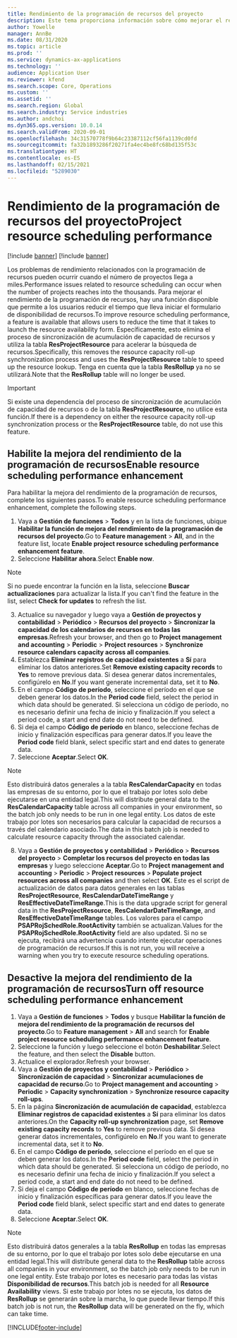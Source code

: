 ```yaml
---
title: Rendimiento de la programación de recursos del proyecto
description: Este tema proporciona información sobre cómo mejorar el rendimiento de la programación de recursos para una gran cantidad de proyectos.
author: Yowelle
manager: AnnBe
ms.date: 08/31/2020
ms.topic: article
ms.prod: ''
ms.service: dynamics-ax-applications
ms.technology: ''
audience: Application User
ms.reviewer: kfend
ms.search.scope: Core, Operations
ms.custom: ''
ms.assetid: ''
ms.search.region: Global
ms.search.industry: Service industries
ms.author: andchoi
ms.dyn365.ops.version: 10.0.14
ms.search.validFrom: 2020-09-01
ms.openlocfilehash: 34c31570778f9b64c23387112cf56fa1139cd0fd
ms.sourcegitcommit: fa32b1893286f20271fa4ec4be8fc68bd135f53c
ms.translationtype: HT
ms.contentlocale: es-ES
ms.lasthandoff: 02/15/2021
ms.locfileid: "5289030"
---
```

# <a name="project-resource-scheduling-performance"></a><span data-ttu-id="64e8d-103">Rendimiento de la programación de recursos del proyecto</span><span class="sxs-lookup"><span data-stu-id="64e8d-103">Project resource scheduling performance</span></span>

[!include [banner](../includes/banner.md)]
[!include [banner](../includes/preview-banner.md)]


<span data-ttu-id="64e8d-104">Los problemas de rendimiento relacionados con la programación de recursos pueden ocurrir cuando el número de proyectos llega a miles.</span><span class="sxs-lookup"><span data-stu-id="64e8d-104">Performance issues related to resource scheduling can occur when the number of projects reaches into the thousands.</span></span> <span data-ttu-id="64e8d-105">Para mejorar el rendimiento de la programación de recursos, hay una función disponible que permite a los usuarios reducir el tiempo que lleva iniciar el formulario de disponibilidad de recursos.</span><span class="sxs-lookup"><span data-stu-id="64e8d-105">To improve resource scheduling performance, a feature is available that allows users to reduce the time that it takes to launch the resource availability form.</span></span> <span data-ttu-id="64e8d-106">Específicamente, esto elimina el proceso de sincronización de acumulación de capacidad de recursos y utiliza la tabla **ResProjectResource** para acelerar la búsqueda de recursos.</span><span class="sxs-lookup"><span data-stu-id="64e8d-106">Specifically, this removes the resource capacity roll-up synchronization process and uses the **ResProjectResource** table to speed up the resource lookup.</span></span> <span data-ttu-id="64e8d-107">Tenga en cuenta que la tabla **ResRollup** ya no se utilizará.</span><span class="sxs-lookup"><span data-stu-id="64e8d-107">Note that the **ResRollup** table will no longer be used.</span></span>

> [!IMPORTANT]
> <span data-ttu-id="64e8d-108">Si existe una dependencia del proceso de sincronización de acumulación de capacidad de recursos o de la tabla **ResProjectResource**, no utilice esta función.</span><span class="sxs-lookup"><span data-stu-id="64e8d-108">If there is a dependency on either the resource capacity roll-up synchronization process or the **ResProjectResource** table, do not use this feature.</span></span>

## <a name="enable-resource-scheduling-performance-enhancement"></a><span data-ttu-id="64e8d-109">Habilite la mejora del rendimiento de la programación de recursos</span><span class="sxs-lookup"><span data-stu-id="64e8d-109">Enable resource scheduling performance enhancement</span></span>
<span data-ttu-id="64e8d-110">Para habilitar la mejora del rendimiento de la programación de recursos, complete los siguientes pasos.</span><span class="sxs-lookup"><span data-stu-id="64e8d-110">To enable resource scheduling performance enhancement, complete the following steps.</span></span>

1. <span data-ttu-id="64e8d-111">Vaya a **Gestión de funciones** > **Todos** y en la lista de funciones, ubique **Habilitar la función de mejora del rendimiento de la programación de recursos del proyecto**.</span><span class="sxs-lookup"><span data-stu-id="64e8d-111">Go to **Feature management** > **All**, and in the feature list, locate **Enable project resource scheduling performance enhancement feature**.</span></span>
2. <span data-ttu-id="64e8d-112">Seleccione **Habilitar ahora**.</span><span class="sxs-lookup"><span data-stu-id="64e8d-112">Select **Enable now**.</span></span>

> [!NOTE]
> <span data-ttu-id="64e8d-113">Si no puede encontrar la función en la lista, seleccione **Buscar actualizaciones** para actualizar la lista.</span><span class="sxs-lookup"><span data-stu-id="64e8d-113">If you can't find the feature in the list, select **Check for updates** to refresh the list.</span></span>

3. <span data-ttu-id="64e8d-114">Actualice su navegador y luego vaya a **Gestión de proyectos y contabilidad** > **Periódico** > **Recursos del proyecto** > **Sincronizar la capacidad de los calendarios de recursos en todas las empresas**.</span><span class="sxs-lookup"><span data-stu-id="64e8d-114">Refresh your browser, and then go to **Project management and accounting** > **Periodic** > **Project resources** > **Synchronize resource calendars capacity across all companies**.</span></span>
4. <span data-ttu-id="64e8d-115">Establezca **Eliminar registros de capacidad existentes** a **Sí** para eliminar los datos anteriores.</span><span class="sxs-lookup"><span data-stu-id="64e8d-115">Set **Remove existing capacity records** to **Yes** to remove previous data.</span></span> <span data-ttu-id="64e8d-116">Si desea generar datos incrementales, configúrelo en **No**.</span><span class="sxs-lookup"><span data-stu-id="64e8d-116">If you want generate incremental data, set it to **No**.</span></span>
5. <span data-ttu-id="64e8d-117">En el campo **Código de período**, seleccione el período en el que se deben generar los datos.</span><span class="sxs-lookup"><span data-stu-id="64e8d-117">In the **Period code** field, select the period in which data should be generated.</span></span> <span data-ttu-id="64e8d-118">Si selecciona un código de período, no es necesario definir una fecha de inicio y finalización.</span><span class="sxs-lookup"><span data-stu-id="64e8d-118">If you select a period code, a start and end date do not need to be defined.</span></span>
6. <span data-ttu-id="64e8d-119">Si deja el campo **Código de período** en blanco, seleccione fechas de inicio y finalización específicas para generar datos.</span><span class="sxs-lookup"><span data-stu-id="64e8d-119">If you leave the **Period code** field blank, select specific start and end dates to generate data.</span></span>
7. <span data-ttu-id="64e8d-120">Seleccione **Aceptar**.</span><span class="sxs-lookup"><span data-stu-id="64e8d-120">Select **OK**.</span></span>

 > [!NOTE]
 > <span data-ttu-id="64e8d-121">Esto distribuirá datos generales a la tabla **ResCalendarCapacity** en todas las empresas de su entorno, por lo que el trabajo por lotes solo debe ejecutarse en una entidad legal.</span><span class="sxs-lookup"><span data-stu-id="64e8d-121">This will distribute general data to the **ResCalendarCapacity** table across all companies in your environment, so the batch job only needs to be run in one legal entity.</span></span> <span data-ttu-id="64e8d-122">Los datos de este trabajo por lotes son necesarios para calcular la capacidad de recursos a través del calendario asociado.</span><span class="sxs-lookup"><span data-stu-id="64e8d-122">The data in this batch job is needed to calculate resource capacity through the associated calendar.</span></span>

8. <span data-ttu-id="64e8d-123">Vaya a **Gestión de proyectos y contabilidad** > **Periódico** > **Recursos del proyecto** > **Completar los recursos del proyecto en todas las empresas** y luego seleccione **Aceptar**.</span><span class="sxs-lookup"><span data-stu-id="64e8d-123">Go to **Project management and accounting** > **Periodic** > **Project resources** > **Populate project resources across all companies** and then select **OK**.</span></span> <span data-ttu-id="64e8d-124">Este es el script de actualización de datos para datos generales en las tablas **ResProjectResource**, **ResCalendarDateTimeRange** y **ResEffectiveDateTimeRange**.</span><span class="sxs-lookup"><span data-stu-id="64e8d-124">This is the data upgrade script for general data in the **ResProjectResource**, **ResCalendarDateTimeRange**, and **ResEffectiveDateTimeRange** tables.</span></span> <span data-ttu-id="64e8d-125">Los valores para el campo **PSAPRojSchedRole.RootActivity** también se actualizan.</span><span class="sxs-lookup"><span data-stu-id="64e8d-125">Values for the **PSAPRojSchedRole.RootActivity** field are also updated.</span></span> <span data-ttu-id="64e8d-126">Si no se ejecuta, recibirá una advertencia cuando intente ejecutar operaciones de programación de recursos.</span><span class="sxs-lookup"><span data-stu-id="64e8d-126">If this is not run, you will receive a warning when you try to execute resource scheduling operations.</span></span>
 
## <a name="turn-off-resource-scheduling-performance-enhancement"></a><span data-ttu-id="64e8d-127">Desactive la mejora del rendimiento de la programación de recursos</span><span class="sxs-lookup"><span data-stu-id="64e8d-127">Turn off resource scheduling performance enhancement</span></span>

1. <span data-ttu-id="64e8d-128">Vaya a **Gestión de funciones** > **Todos** y busque **Habilitar la función de mejora del rendimiento de la programación de recursos del proyecto**.</span><span class="sxs-lookup"><span data-stu-id="64e8d-128">Go to **Feature management** > **All**  and search for **Enable project resource scheduling performance enhancement feature**.</span></span>
2. <span data-ttu-id="64e8d-129">Seleccione la función y luego seleccione el botón **Deshabilitar**.</span><span class="sxs-lookup"><span data-stu-id="64e8d-129">Select the feature, and then select the **Disable** button.</span></span>
3. <span data-ttu-id="64e8d-130">Actualice el explorador.</span><span class="sxs-lookup"><span data-stu-id="64e8d-130">Refresh your browser.</span></span>
4. <span data-ttu-id="64e8d-131">Vaya a **Gestión de proyectos y contabilidad** > **Periódico** > **Sincronización de capacidad** > **Sincronizar acumulaciones de capacidad de recurso**.</span><span class="sxs-lookup"><span data-stu-id="64e8d-131">Go to **Project management and accounting** > **Periodic** > **Capacity synchronization** > **Synchronize resource capacity roll-ups**.</span></span>
5. <span data-ttu-id="64e8d-132">En la página **Sincronización de acumulación de capacidad**, establezca **Eliminar registros de capacidad existentes** a **Sí** para eliminar los datos anteriores.</span><span class="sxs-lookup"><span data-stu-id="64e8d-132">On the **Capacity roll-up synchronization** page, set **Remove existing capacity records** to **Yes** to remove previous data.</span></span> <span data-ttu-id="64e8d-133">Si desea generar datos incrementales, configúrelo en **No**.</span><span class="sxs-lookup"><span data-stu-id="64e8d-133">If you want to generate incremental data, set it to **No**.</span></span>
6. <span data-ttu-id="64e8d-134">En el campo **Código de período**, seleccione el período en el que se deben generar los datos.</span><span class="sxs-lookup"><span data-stu-id="64e8d-134">In the **Period code** field, select the period in which data should be generated.</span></span> <span data-ttu-id="64e8d-135">Si selecciona un código de período, no es necesario definir una fecha de inicio y finalización.</span><span class="sxs-lookup"><span data-stu-id="64e8d-135">If you select a period code, a start and end date do not need to be defined.</span></span>
7. <span data-ttu-id="64e8d-136">Si deja el campo **Código de período** en blanco, seleccione fechas de inicio y finalización específicas para generar datos.</span><span class="sxs-lookup"><span data-stu-id="64e8d-136">If you leave the **Period code** field blank, select specific start and end dates to generate data.</span></span>
8. <span data-ttu-id="64e8d-137">Seleccione **Aceptar**.</span><span class="sxs-lookup"><span data-stu-id="64e8d-137">Select **OK**.</span></span>

> [!NOTE]
> <span data-ttu-id="64e8d-138">Esto distribuirá datos generales a la tabla **ResRollup** en todas las empresas de su entorno, por lo que el trabajo por lotes solo debe ejecutarse en una entidad legal.</span><span class="sxs-lookup"><span data-stu-id="64e8d-138">This will distribute general data to the **ResRollup** table across all companies in your environment, so the batch job only needs to be run in one legal entity.</span></span> <span data-ttu-id="64e8d-139">Este trabajo por lotes es necesario para todas las vistas **Disponibilidad de recursos**.</span><span class="sxs-lookup"><span data-stu-id="64e8d-139">This batch job is needed for all **Resource Availability** views.</span></span> <span data-ttu-id="64e8d-140">Si este trabajo por lotes no se ejecuta, los datos de **ResRollup** se generarán sobre la marcha, lo que puede llevar tiempo.</span><span class="sxs-lookup"><span data-stu-id="64e8d-140">If this batch job is not run, the **ResRollup** data will be generated on the fly, which can take time.</span></span>


[!INCLUDE[footer-include](../includes/footer-banner.md)]